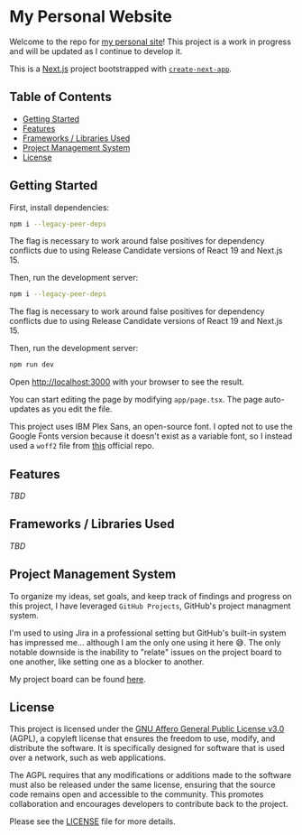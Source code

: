 # My Personal Website

Welcome to the repo for [my personal site](https://josharnow.com)! This project is a work in progress and will be updated as I continue to develop it.

This is a [Next.js](https://nextjs.org/) project bootstrapped with [`create-next-app`](https://github.com/vercel/next.js/tree/canary/packages/create-next-app).

## Table of Contents

- [Getting Started](#getting-started)
- [Features](#features)
- [Frameworks / Libraries Used](#frameworks--libraries-used)
- [Project Management System](#project-management-system)
- [License](#license)

## Getting Started

First, install dependencies:

```bash
npm i --legacy-peer-deps
```

The flag is necessary to work around false positives for dependency conflicts due to using Release Candidate versions of React 19 and Next.js 15.

Then, run the development server:

```bash
npm i --legacy-peer-deps
```
The flag is necessary to work around false positives for dependency conflicts due to using Release Candidate versions of React 19 and Next.js 15.


Then, run the development server:
```bash
npm run dev
```


Open [http://localhost:3000](http://localhost:3000) with your browser to see the result.

You can start editing the page by modifying `app/page.tsx`. The page auto-updates as you edit the file.

This project uses IBM Plex Sans, an open-source font. I opted not to use the Google Fonts version because it doesn't exist as a variable font, so I instead used a `woff2` file from [this](https://github.com/IBM/plex) official repo.

## Features

_TBD_

## Frameworks / Libraries Used

_TBD_

## Project Management System

To organize my ideas, set goals, and keep track of findings and progress on this project, I have leveraged `GitHub Projects`, GitHub's project managment system.

I'm used to using Jira in a professional setting but GitHub's built-in system has impressed me... although I am the only one using it here 😅. The only notable downside is the inability to "relate" issues on the project board to one another, like setting one as a blocker to another.

My project board can be found [here](https://github.com/users/josharnow/projects/2).

## License

This project is licensed under the [GNU Affero General Public License v3.0](https://www.gnu.org/licenses/agpl-3.0.en.html) (AGPL), a copyleft license that ensures the freedom to use, modify, and distribute the software. It is specifically designed for software that is used over a network, such as web applications.

The AGPL requires that any modifications or additions made to the software must also be released under the same license, ensuring that the source code remains open and accessible to the community. This promotes collaboration and encourages developers to contribute back to the project.

Please see the [LICENSE](LICENSE) file for more details.
